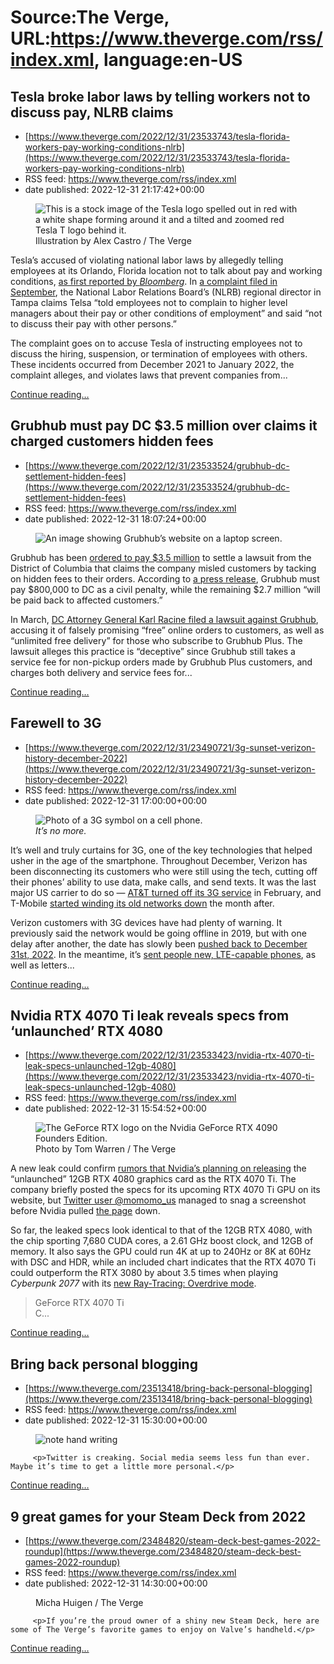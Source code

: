 # Source:The Verge, URL:https://www.theverge.com/rss/index.xml, language:en-US

## Tesla broke labor laws by telling workers not to discuss pay, NLRB claims
 - [https://www.theverge.com/2022/12/31/23533743/tesla-florida-workers-pay-working-conditions-nlrb](https://www.theverge.com/2022/12/31/23533743/tesla-florida-workers-pay-working-conditions-nlrb)
 - RSS feed: https://www.theverge.com/rss/index.xml
 - date published: 2022-12-31 21:17:42+00:00

<figure>
      <img alt="This is a stock image of the Tesla logo spelled out in red with a white shape forming around it and a tilted and zoomed red Tesla T logo behind it." src="https://cdn.vox-cdn.com/thumbor/v-PlTBRXH7DgOSm5Rwopd9hzgdQ=/0x0:2040x1360/1310x873/cdn.vox-cdn.com/uploads/chorus_image/image/71810922/acastro_STK086_02.0.jpg" />
        <figcaption>Illustration by Alex Castro / The Verge</figcaption>
    </figure>

  <p id="2xcY8x">Tesla’s accused of violating national labor laws by allegedly telling employees at its Orlando, Florida location not to talk about pay and working conditions, <a href="https://www.bloomberg.com/news/articles/2022-12-30/tesla-tsla-illegally-silenced-florida-workers-about-pay-nlrb-alleges?sref=ExbtjcSG">as first reported by <em>Bloomberg</em></a>. In <a href="https://www.documentcloud.org/documents/23559667-tesla-nlrb-complaint?responsive=1&amp;title=1">a complaint filed in September</a>, the National Labor Relations Board’s (NLRB) regional director in Tampa claims Telsa “told employees not to complain to higher level managers about their pay or other conditions of employment” and said “not to discuss their pay with other persons.” </p>
<p id="HTnudb">The complaint goes on to accuse Tesla of instructing employees not to discuss the hiring, suspension, or termination of employees with others. These incidents occurred from December 2021 to January 2022, the complaint alleges, and violates laws that prevent companies from...</p>
  <p>
    <a href="https://www.theverge.com/2022/12/31/23533743/tesla-florida-workers-pay-working-conditions-nlrb">Continue reading&hellip;</a>
  </p>

## Grubhub must pay DC $3.5 million over claims it charged customers hidden fees
 - [https://www.theverge.com/2022/12/31/23533524/grubhub-dc-settlement-hidden-fees](https://www.theverge.com/2022/12/31/23533524/grubhub-dc-settlement-hidden-fees)
 - RSS feed: https://www.theverge.com/rss/index.xml
 - date published: 2022-12-31 18:07:24+00:00

<figure>
      <img alt="An image showing Grubhub’s website on a laptop screen." src="https://cdn.vox-cdn.com/thumbor/EVTX2RHYcdKbnLyaJVRzv4a3Iek=/0x0:3999x2666/1310x873/cdn.vox-cdn.com/uploads/chorus_image/image/71810524/1241840004.0.jpg" />
    </figure>

  <p id="gFS6aP">Grubhub has been <a href="https://oag.dc.gov/sites/default/files/2022-12/2022.12.30%20Consent%20Judgment%20and%20Order.pdf">ordered to pay $3.5 million</a> to settle a lawsuit from the District of Columbia that claims the company misled customers by tacking on hidden fees to their orders. According to <a href="https://thedcline.org/2022/12/30/press-release-ag-racine-secures-3-5-million-from-grubhub-for-illegally-charging-hidden-fees-using-deceptive-marketing-tactics-to-boost-profits-at-expense-of-customers/">a press release</a>, Grubhub must pay $800,000 to DC as a civil penalty, while the remaining $2.7 million “will be paid back to affected customers.”</p>
<p id="ymFknc">In March, <a href="https://www.theverge.com/2022/3/21/22989563/district-of-columbia-karl-racine-grubhub-lawsuit-misleading-fees">DC Attorney General Karl Racine filed a lawsuit against Grubhub</a>, accusing it of falsely promising “free” online orders to customers, as well as “unlimited free delivery” for those who subscribe to Grubhub Plus. The lawsuit alleges this practice is “deceptive” since Grubhub still takes a service fee for non-pickup orders made by Grubhub Plus customers, and charges both delivery and service fees for...</p>
  <p>
    <a href="https://www.theverge.com/2022/12/31/23533524/grubhub-dc-settlement-hidden-fees">Continue reading&hellip;</a>
  </p>

## Farewell to 3G
 - [https://www.theverge.com/2022/12/31/23490721/3g-sunset-verizon-history-december-2022](https://www.theverge.com/2022/12/31/23490721/3g-sunset-verizon-history-december-2022)
 - RSS feed: https://www.theverge.com/rss/index.xml
 - date published: 2022-12-31 17:00:00+00:00

<figure>
      <img alt="Photo of a 3G symbol on a cell phone." src="https://cdn.vox-cdn.com/thumbor/hUyYh7MCpIdfqZOV62H_UI52EuU=/33x0:608x383/1310x873/cdn.vox-cdn.com/uploads/chorus_image/image/71810273/3G.1419965040.0.jpg" />
        <figcaption><em>It’s no more.</em></figcaption>
    </figure>

  <p id="JU9T7t">It’s well and truly curtains for 3G, one of the key technologies that helped usher in the age of the smartphone. Throughout December, Verizon has been disconnecting its customers who were still using the tech, cutting off their phones’ ability to use data, make calls, and send texts. It was the last major US carrier to do so — <a href="https://www.cepro.com/security/alarms-sensors/att-suggests-temporary-workaround-to-3g-sunset/">AT&amp;T turned off its 3G service</a> in February, and T-Mobile <a href="https://www.theverge.com/2022/3/30/23002956/tmobile-shutdown-date-push-back-sprint-3g-dcma-network-dish">started winding its old networks down</a> the month after.</p>
<p id="2LY4cF">Verizon customers with 3G devices have had plenty of warning. It previously said the network would be going offline in 2019, but with one delay after another, the date has slowly been <a href="https://www.theverge.com/2021/3/30/22358628/verizon-3g-cdma-shutdown-date-2022">pushed back to December 31st, 2022</a>. In the meantime, it’s <a href="https://www.theverge.com/2022/7/8/23200109/verizon-free-4g-lte-flip-phones-3g-customers">sent people new, LTE-capable phones</a>, as well as letters...</p>
  <p>
    <a href="https://www.theverge.com/2022/12/31/23490721/3g-sunset-verizon-history-december-2022">Continue reading&hellip;</a>
  </p>

## Nvidia RTX 4070 Ti leak reveals specs from ‘unlaunched’ RTX 4080
 - [https://www.theverge.com/2022/12/31/23533423/nvidia-rtx-4070-ti-leak-specs-unlaunched-12gb-4080](https://www.theverge.com/2022/12/31/23533423/nvidia-rtx-4070-ti-leak-specs-unlaunched-12gb-4080)
 - RSS feed: https://www.theverge.com/rss/index.xml
 - date published: 2022-12-31 15:54:52+00:00

<figure>
      <img alt="The GeForce RTX logo on the Nvidia GeForce RTX 4090 Founders Edition." src="https://cdn.vox-cdn.com/thumbor/ZWotme7NfcrnKLqOA73Kwu5pd-k=/7x0:2034x1351/1310x873/cdn.vox-cdn.com/uploads/chorus_image/image/71810109/226321_Nvidia_RTX_4090_twarren_0013.0.jpg" />
        <figcaption>Photo by Tom Warren / The Verge</figcaption>
    </figure>

  <p id="lijWpR">A new leak could confirm <a href="https://www.theverge.com/2022/11/8/23446875/nvidia-rtx-4080-12gb-return-rtx-4070-ti-rumor">rumors that Nvidia’s planning on releasing</a> the “unlaunched” 12GB RTX 4080 graphics card as the RTX 4070 Ti. The company briefly posted the specs for its upcoming RTX 4070 Ti GPU on its website, but <a href="https://twitter.com/momomo_us/status/1608743452904390656?s=20&amp;t=AEJWayw0DTGAQA0gW2GY0A">Twitter user @momomo_us</a> managed to snag a screenshot before Nvidia pulled <a href="https://go.redirectingat.com?id=66960X1514734&amp;xs=1&amp;url=https%3A%2F%2Fwww.nvidia.com%2Fen-us%2Fgeforce%2Fgraphics-cards%2F40-series%2F&amp;referrer=theverge.com&amp;sref=https%3A%2F%2Fwww.theverge.com%2F2022%2F12%2F31%2F23533423%2Fnvidia-rtx-4070-ti-leak-specs-unlaunched-12gb-4080" rel="sponsored nofollow noopener" target="_blank">the page</a> down.</p>
<p id="fY2Knd">So far, the leaked specs look identical to that of the 12GB RTX 4080, with the chip sporting 7,680 CUDA cores, a 2.61 GHz boost clock, and 12GB of memory. It also says the GPU could run 4K at up to 240Hz or 8K at 60Hz with DSC and HDR, while an included chart indicates that the RTX 4070 Ti could outperform the RTX 3080 by about 3.5 times when playing <em>Cyberpunk 2077</em> with its <a href="https://www.pcgamer.com/cyberpunk-2077-overdrive-mode/">new Ray-Tracing: Overdrive mode</a>.</p>
<div id="DnzzJr">
<blockquote class="twitter-tweet">
<p dir="ltr" lang="en">GeForce RTX 4070 Ti<br />C...</p>
</blockquote>
</div>
  <p>
    <a href="https://www.theverge.com/2022/12/31/23533423/nvidia-rtx-4070-ti-leak-specs-unlaunched-12gb-4080">Continue reading&hellip;</a>
  </p>

## Bring back personal blogging
 - [https://www.theverge.com/23513418/bring-back-personal-blogging](https://www.theverge.com/23513418/bring-back-personal-blogging)
 - RSS feed: https://www.theverge.com/rss/index.xml
 - date published: 2022-12-31 15:30:00+00:00

<figure>
      <img alt="note hand writing" src="https://cdn.vox-cdn.com/thumbor/YH5nE_D_nkYyD0ocu2SrxwEPfS0=/4x0:2044x1360/1310x873/cdn.vox-cdn.com/uploads/chorus_image/image/71810061/7024888627_3257c520fd_k.0.0.jpg" />
    </figure>


  		 <p>Twitter is creaking. Social media seems less fun than ever. Maybe it’s time to get a little more personal.</p>
  <p>
    <a href="https://www.theverge.com/23513418/bring-back-personal-blogging">Continue reading&hellip;</a>
  </p>

## 9 great games for your Steam Deck from 2022
 - [https://www.theverge.com/23484820/steam-deck-best-games-2022-roundup](https://www.theverge.com/23484820/steam-deck-best-games-2022-roundup)
 - RSS feed: https://www.theverge.com/rss/index.xml
 - date published: 2022-12-31 14:30:00+00:00

<figure>
      <img alt="" src="https://cdn.vox-cdn.com/thumbor/dRFGWUDj4GARBuG6dx_TsRulBRM=/0x0:2040x1360/1310x873/cdn.vox-cdn.com/uploads/chorus_image/image/71809903/226437_M_Huigen_year_best_gear_steam_deck_games.0.jpg" />
        <figcaption>Micha Huigen / The Verge</figcaption>
    </figure>


  		 <p>If you’re the proud owner of a shiny new Steam Deck, here are some of The Verge’s favorite games to enjoy on Valve’s handheld.</p>
  <p>
    <a href="https://www.theverge.com/23484820/steam-deck-best-games-2022-roundup">Continue reading&hellip;</a>
  </p>

